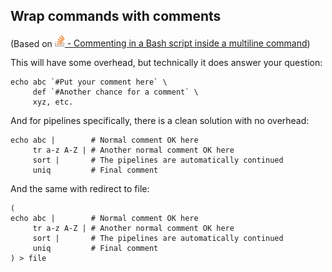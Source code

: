 ## Wrap commands with comments


(Based on [<img src="../logo-stackoverflow.icon.png" title="Link to Stackoverflow" width=16px height=auto> - Commenting in a Bash script inside a multiline command](https://stackoverflow.com/a/1456019))


This will have some overhead, but technically it does answer your question:
```shell
echo abc `#Put your comment here` \
     def `#Another chance for a comment` \
     xyz, etc.
```
And for pipelines specifically, there is a clean solution with no overhead:
```shell
echo abc |        # Normal comment OK here
     tr a-z A-Z | # Another normal comment OK here
     sort |       # The pipelines are automatically continued
     uniq         # Final comment
```
And the same with redirect to file:

```shell
(
echo abc |        # Normal comment OK here
     tr a-z A-Z | # Another normal comment OK here
     sort |       # The pipelines are automatically continued
     uniq         # Final comment
) > file
```
